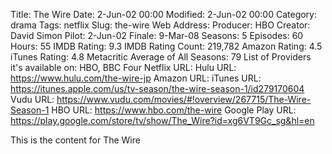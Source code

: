 Title: The Wire
Date: 2-Jun-02 00:00
Modified: 2-Jun-02 00:00
Category: drama
Tags: netflix
Slug: the-wire
Web Address: 
Producer: HBO
Creator: 	David Simon
Pilot: 2-Jun-02
Finale: 9-Mar-08
Seasons: 5
Episodes: 60
Hours: 55
IMDB Rating: 9.3
IMDB Rating Count: 219,782
Amazon Rating: 4.5
iTunes Rating: 4.8
Metacritic Average of All Seasons: 79
List of Providers it's available on: HBO, BBC Four
Netflix URL: 
Hulu URL: https://www.hulu.com/the-wire-jp
Amazon URL: 
iTunes URL: https://itunes.apple.com/us/tv-season/the-wire-season-1/id279170604
Vudu URL: https://www.vudu.com/movies/#!overview/267715/The-Wire-Season-1
HBO URL: https://www.hbo.com/the-wire
Google Play URL: https://play.google.com/store/tv/show/The_Wire?id=xg6VT9Gc_sg&hl=en



This is the content for The Wire